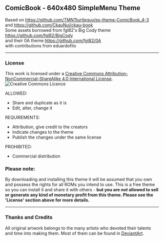 ## ComicBook - 640x480 SimpleMenu Theme

Based on https://github.com/TMNTturtleguy/es-theme-ComicBook_4-3
<br>and https://github.com/CkauNui/ckau-book
<br>Some assets borrowed from fgl82's Big Cody theme https://github.com/fgl82/BigCody
<br>and their 0A theme https://github.com/fgl82/0A
<br>with contributions from eduardofilo

---

### License

This work is licensed under a [Creative Commons Attribution-NonCommercial-ShareAlike 4.0 International License](http://creativecommons.org/licenses/by-nc-sa/4.0/). \
![Creative Commons Licence](https://i.creativecommons.org/l/by-nc-sa/4.0/88x31.png "Creative Commons Licence")

ALLOWED:
- Share and duplicate as it is
- Edit, alter, change it

REQUIREMENTS:
- Attribution, give credit to the creators
- Indicate changes to the theme
- Publish the changes under the same license

PROHIBITED:
- Commercial distribution

### Please note:
By downloading and installing this theme it will be assumed that you own and possess the rights for all ROMs you intend to use. This is a free theme so you can install it and share it with others - **but you are *not* allowed to sell or generate any kind of monetary profit from this theme. Please see the 'License' section above for more details.**

---

### Thanks and Credits

All original artwork belongs to the many artists who devoted their talents and time into making them. 
Most of them can be found in [DeviantArt](http://www.deviantart.com/).
